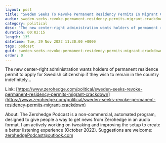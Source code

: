 ```yaml
---
layout: post
title: "Sweden Seeks To Revoke Permanent Residency Permits In Migrant Crackdown"
audio: sweden-seeks-revoke-permanent-residency-permits-migrant-crackdown-0
category: political
desc: "The new center-right administration wants holders of permanent residence permit to apply for Swedish citizenship if they wish to remain in the country indefinitely..."
duration: 00:02:15
length: 135
datetime: Tue, 29 Nov 2022 11:30:00 +0000
tags: podcast
guid: sweden-seeks-revoke-permanent-residency-permits-migrant-crackdown-0
order: 0
---
```

The new center-right administration wants holders of permanent residence permit to apply for Swedish citizenship if they wish to remain in the country indefinitely...

Link: [https://www.zerohedge.com/political/sweden-seeks-revoke-permanent-residency-permits-migrant-crackdown](https://www.zerohedge.com/political/sweden-seeks-revoke-permanent-residency-permits-migrant-crackdown)

About: The Zerohedge Podcast is a non-commercial, automated program, designed to give people a way to get news from Zerohedge in an audio format.  I am actively working on tweaking and improving the setup to create a better listening experience (October 2022).  Suggestions are welcome: [zerohedgePodcast@outlook.com](mailto:zerohedgePodcast@outlook.com)
